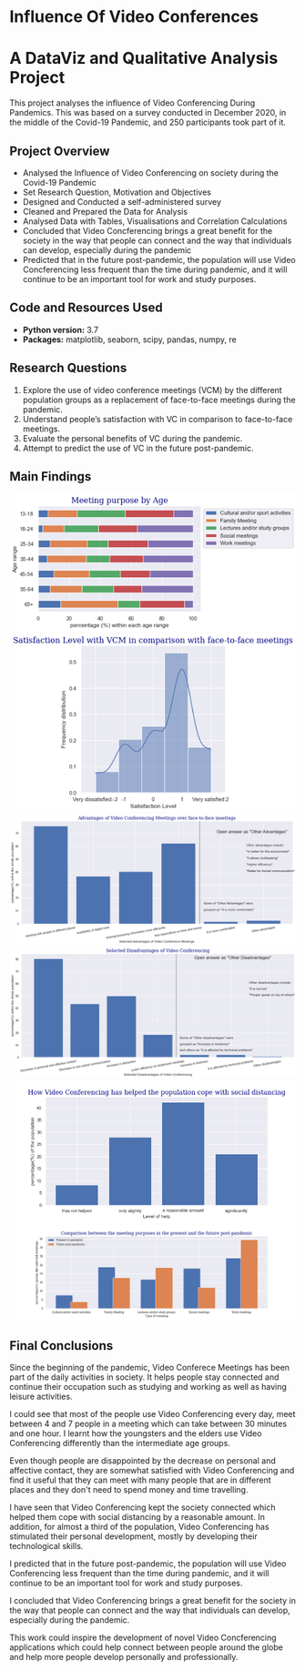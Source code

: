 # Influence Of Video Conferences
# A DataViz and Qualitative Analysis Project
This project analyses the influence of Video Conferencing During Pandemics. This was based on a survey conducted in December 2020, in the middle of the Covid-19 Pandemic, and 250 participants took part of it.

## Project Overview
* Analysed the Influence of Video Conferencing on society during the Covid-19 Pandemic 
* Set Research Question, Motivation and Objectives
* Designed and Conducted a self-administered survey
* Cleaned and Prepared the Data for Analysis
* Analysed Data with Tables, Visualisations and Correlation Calculations
* Concluded that Video Concferencing brings a great benefit for the society in the way that people can connect and the way that individuals can develop, especially during the pandemic
* Predicted that in the future post-pandemic, the population will use Video Concferencing less frequent than the time during pandemic, and it will continue to be an important tool for work and study purposes.

## Code and Resources Used
* **Python version:** 3.7
* **Packages:** matplotlib, seaborn, scipy, pandas, numpy, re

## Research Questions
1. Explore the use of video conference meetings (VCM) by the different population groups as a replacement of face-to-face meetings
during the pandemic.
2. Understand people’s satisfaction with VC in comparison to face-to-face meetings.
3. Evaluate the personal benefits of VC during the pandemic.
4. Attempt to predict the use of VC in the future post-pandemic.

## Main Findings

![alt text](https://github.com/CarolinaKra/InfluenceOfVideoConferences/blob/main/Images/MeetingPurposebyAge.png)
![alt text](https://github.com/CarolinaKra/InfluenceOfVideoConferences/blob/main/Images/satisfactionlevel.png)
![alt text](https://github.com/CarolinaKra/InfluenceOfVideoConferences/blob/main/Images/advantages.png)
![alt text](https://github.com/CarolinaKra/InfluenceOfVideoConferences/blob/main/Images/disadvantages.png)
![alt text](https://github.com/CarolinaKra/InfluenceOfVideoConferences/blob/main/Images/levelofHelp.png)
![alt text](https://github.com/CarolinaKra/InfluenceOfVideoConferences/blob/main/Images/futandPast.png)


## Final Conclusions
Since the beginning of the pandemic, Video Conferece Meetings has been part of the daily activities in society. It helps people stay connected and continue their occupation such as studying and working as well as having leisure activities.

I could see that most of the people use Video Conferencing every day, meet between 4 and 7 people in a meeting which can take between 30 minutes and one hour. I learnt how the youngsters and the elders use Video Conferencing differently than the intermediate age groups.

Even though people are disappointed by the decrease on personal and affective contact, they are somewhat satisfied with Video Conferencing and find it useful that they can meet with many people that are in different places and they don't need to spend money and time travelling.

I have seen that Video Conferencing kept the society connected which helped them cope with social distancing by a reasonable amount. In addition, for almost a third of the population, Video Conferencing has stimulated their personal development, mostly by developing their technological skills.

I predicted that in the future post-pandemic, the population will use Video Conferencing less frequent than the time during pandemic, and it will continue to be an important tool for work and study purposes.

I concluded that Video Conferencing brings a great benefit for the society in the way that people can connect and the way that individuals can develop, especially during the pandemic.

This work could inspire the development of novel Video Concferencing applications which could help connect between people around the globe and help more people develop personally and professionally.
